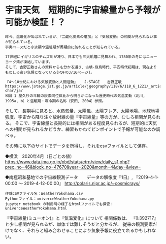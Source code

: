 # 宇宙天気　短期的に宇宙線量から予報が可能か検証！？

```
昨今、温暖化が叫ばれているが、『二酸化炭素の増加』と『気候変動』の相関が見られない事が知られている。
事実ベースだと小氷期や温暖期が周期的に訪れることが知られている。

17世紀にイギリスのテムズ川が凍り、日本でも三大飢饉に見舞われ、1780年の冬にはニューヨーク湾が凍結しています。
そして、吉野正敏さんの資料からも分かる通り、古墳-飛鳥時代、平安時代初期は、現在よりもむしろ高い気候となっている(PDFの3/16ページ)。

『4～10世紀における気候変動と人間活動』   J-STAGE　　吉野正敏
https://www.jstage.jst.go.jp/article/jgeography/118/6/118_6_1221/_article/-char/ja/
※図 1 屋久杉の年輪の炭素同位体比から明らかになった歴史時代の気温変動（北川, 1995a, b）と温暖期・寒冷期の名称（安田, 2004）参照。
```

そして、長期手に見ると、水蒸気量、太陽風、太陽フレア、太陽地場、地球地場強度、宇宙から降り注ぐ放射線の量『宇宙線量』等の方が、むしろ相関が見られる。
そこで、宇宙線量と長期的には相関がある程度見られるが、短期的に天気への相関が見られるかどうか、練習もかねてピンポイントで予報が可能なのか調べる。


その時に以下のサイトでデータを所得し、それをcsvファイルとして保存。

●横浜　2020年4月（日ごとの値）
https://www.data.jma.go.jp/obd/stats/etrn/view/daily_s1.php?prec_no=46&block_no=47670&year=2020&month=4&day=&view=

●南極昭和基地での宇宙線観測データ　　データの解像度『1日』, 『2019-4-1-00:00 ～ 2019-4-12-00:00』
http://polaris.nipr.ac.jp/~cosmicrays/


```
作成CSVファイル名：WeatherYokohama.csv
Pythonファイル：univerceWeatherYokohama.py
jupyter notebook の利用時の様子をhtmlファイルでも保管： univerceWeatherYokohama.html
```


『宇宙線量(ミューオン)』と『気温変化』について  相関係数は、  『0.392717』  と少し相関が見られるが、単体では難しそうだと分かるが、
従来の観測要素だけでなく、それらと組み合わせることにより気象予報に役立てれるかもしれない。
